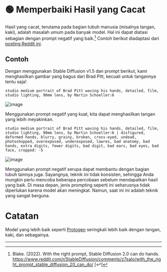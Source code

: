 # 🟢 Memperbaiki Hasil yang Cacat

Hasil yang cacat, terutama pada bagian tubuh manusia (misalnya tangan, kaki), adalah masalah umum pada banyak model. Hal ini dapat diatasi sebagian dengan prompt negatif yang baik.[^1] Contoh berikut diadaptasi dari [posting Reddit ini](https://www.reddit.com/r/StableDiffusion/comments/z7salo/with_the_right_prompt_stable_diffusion_20_can_do/).

## Contoh

Dengan menggunakan Stable Diffusion v1.5 dan prompt berikut, kami menghasilkan gambar yang bagus dari Brad Pitt, kecuali untuk tangannya tentu saja!

`studio medium portrait of Brad Pitt waving his hands, detailed, film, studio lighting, 90mm lens, by Martin Schoeller:6`

![image](https://github.com/trigaten/Learn_Prompting/assets/4091265/6bf63598-dac7-48d7-a415-c07f03534242)


Menggunakan prompt negatif yang kuat, kita dapat menghasilkan tangan yang lebih meyakinkan.

`studio medium portrait of Brad Pitt waving his hands, detailed, film, studio lighting, 90mm lens, by Martin Schoeller:6 | disfigured, deformed hands, blurry, grainy, broken, cross-eyed, undead, photoshopped, overexposed, underexposed, lowres, bad anatomy, bad hands, extra digits, fewer digits, bad digit, bad ears, bad eyes, bad face, cropped: -5`

![image](https://github.com/trigaten/Learn_Prompting/assets/4091265/b5f6fac9-c2df-4a5d-9bc2-b471793c69ef)


Menggunakan prompt negatif serupa dapat membantu dengan bagian tubuh lainnya juga. Sayangnya, teknik ini tidak konsisten, sehingga Anda mungkin perlu mencoba beberapa percobaan sebelum mendapatkan hasil yang baik. Di masa depan, jenis prompting seperti ini seharusnya tidak diperlukan karena model akan meningkat. Namun, saat ini ini adalah teknik yang sangat berguna.

# Catatan

Model yang lebih baik seperti [Protogen](https://civitai.com/models/3666/protogen-x34-official-release) seringkali lebih baik dengan tangan, kaki, dan sebagainya.

---

[^1]: Blake. (2022). With the right prompt, Stable Diffusion 2.0 can do hands. https://www.reddit.com/r/StableDiffusion/comments/z7salo/with_the_right_prompt_stable_diffusion_20_can_do/ [↩]
